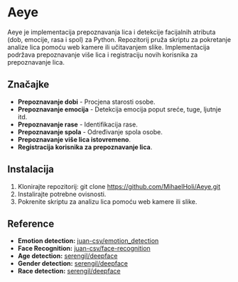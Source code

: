 # Aeye

Aeye je implementacija prepoznavanja lica i detekcije facijalnih atributa (dob, emocije, rasa i spol) za Python. Repozitorij pruža skriptu za pokretanje analize lica pomoću web kamere ili učitavanjem slike. Implementacija podržava prepoznavanje više lica i registraciju novih korisnika za prepoznavanje lica.

## Značajke
- **Prepoznavanje dobi** - Procjena starosti osobe.
- **Prepoznavanje emocija** - Detekcija emocija poput sreće, tuge, ljutnje itd.
- **Prepoznavanje rase** - Identifikacija rase.
- **Prepoznavanje spola** - Određivanje spola osobe.
- **Prepoznavanje više lica istovremeno**.
- **Registracija korisnika za prepoznavanje lica**.

## Instalacija
1. Klonirajte repozitorij:
   git clone https://github.com/MihaelHoli/Aeye.git
2. Instalirajte potrebne ovisnosti.
3. Pokrenite skriptu za analizu lica pomoću web kamere ili slike.

## Reference
- **Emotion detection:** [juan-csv/emotion_detection](https://github.com/juan-csv/emotion_detection)
- **Face Recognition:** [juan-csv/face-recognition](https://github.com/juan-csv/face-recognition)
- **Age detection:** [serengil/deepface](https://github.com/serengil/deepface)
- **Gender detection:** [serengil/deepface](https://github.com/serengil/deepface)
- **Race detection:** [serengil/deepface](https://github.com/serengil/deepface)
```

